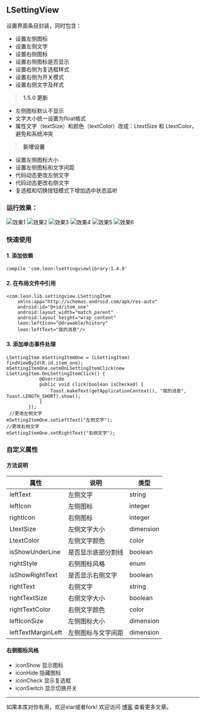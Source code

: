 ## LSettingView

设置界面条目封装，同时包含：

 - 设置左侧图标
 - 设置左侧文字
 - 设置右侧图标
 - 设置右侧图标是否显示
 - 设置右侧为复选框样式
 - 设置右侧为开关模式
 - 设置右侧文字及样式
 
>  **1.5.0 更新**
 - 左侧图标默认不显示
 - 文字大小统一设置为float格式
 - 属性文字（textSize）和颜色（textColor）改成：LtextSize 和 LtextColor，避免和系统冲突
 
>  **新增设置**

 - 设置左侧图标大小
 - 设置左侧图标和文字间距
 - 代码动态更改左侧文字
 - 代码动态更改右侧文字
 - 复选框和切换按钮模式下增加选中状态监听

### 运行效果：
![效果1](http://o9w936rbz.bkt.clouddn.com/github/img/LSettingView/snipaste20170525_114555.png?imageView2/0/w/500/h/1200)
![效果2](http://o9w936rbz.bkt.clouddn.com/github/img/LSettingView/Screenshot_20170331-144350.png?imageView2/0/w/500/h/1200)
![效果3](http://o9w936rbz.bkt.clouddn.com/github/img/LSettingView/Screenshot_20170331-144358.png?imageView2/0/w/500/h/1200)
![效果4](http://o9w936rbz.bkt.clouddn.com/github/img/LSettingView/Screenshot_1500614109.png?imageView2/0/w/500/h/1200)
![效果5](http://o9w936rbz.bkt.clouddn.com/github/img/LSettingView/Screenshot_1500614115.png?imageView2/0/w/500/h/1200)
![效果6](http://o9w936rbz.bkt.clouddn.com/github/img/LSettingView/Screenshot_1500614211.png?imageView2/0/w/500/h/1200)

### 快速使用
#### 1. 添加依赖

    compile 'com.leon:lsettingviewlibrary:1.4.0'
    
#### 2. 在布局文件中引用

    <com.leon.lib.settingview.LSettingItem
        xmlns:app="http://schemas.android.com/apk/res-auto"
        android:id="@+id/item_one"
        android:layout_width="match_parent"
        android:layout_height="wrap_content"
        leon:leftIcon="@drawable/history"
        leon:leftText="我的消息"/>
                
#### 3. 添加单击事件处理


    LSettingItem mSettingItemOne = (LSettingItem) findViewById(R.id.item_one);
    mSettingItemOne.setmOnLSettingItemClick(new LSettingItem.OnLSettingItemClick() {
                @Override
                public void click(boolean isChecked) {
                    Toast.makeText(getApplicationContext(), "我的消息", Toast.LENGTH_SHORT).show();
                }
            });
     //更改左侧文字       
    mSettingItemOne.setLeftText("左侧文字");
    //更改右侧文字
    mSettingItemOne.setRightText("右侧文字");
    
    
    
### 自定义属性
#### 方法说明
| 属性        | 说明   |类型   |
| --------   | --------- |--------- |
| leftText |左侧文字|string|
| leftIcon |左侧图标|integer|
| rightIcon |右侧图标|integer|
| LtextSize |左侧文字大小|dimension|
| LtextColor |左侧文字颜色|color|
| isShowUnderLine |是否显示底部分割线|boolean|
| rightStyle |右侧图标风格|enum|
| isShowRightText |是否显示右侧文字|boolean|
| rightText |右侧文字|string|
| rightTextSize |右侧文字大小|boolean|
| rightTextColor |右侧文字颜色|color|
| leftIconSize |左侧图标大小|dimension|
| leftTextMarginLeft |左侧图标与文字间距|dimension|
#### 右侧图标风格
 
 - iconShow   显示图标
 - iconHide   隐藏图标
 - iconCheck  显示复选框
 - iconSwitch 显示切换开关

----------
如果本库对你有用，欢迎star或者fork! 欢迎访问 [博客](https://leonhua.github.io/) 查看更多文章。
